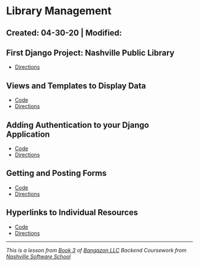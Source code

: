 # Library Management

## Created: 04-30-20 | Modified:

## First Django Project: Nashville Public Library

- [Directions](https://github.com/TrinityTerry/library-management/blob/master/directions/part-one.md)

## Views and Templates to Display Data

- [Code](https://github.com/TrinityTerry/library-management/tree/views-temp)
- [Directions](https://github.com/TrinityTerry/library-management/blob/master/directions/part-two.md)

## Adding Authentication to your Django Application

- [Code](https://github.com/TrinityTerry/library-management/tree/authentication)
- [Directions](https://github.com/TrinityTerry/library-management/blob/master/directions/part-three.md)

## Getting and Posting Forms

- [Code](https://github.com/TrinityTerry/library-management/tree/posting-forms)
- [Directions](https://github.com/TrinityTerry/library-management/blob/master/directions/part-four.md)

## Hyperlinks to Individual Resources

- [Code](https://github.com/TrinityTerry/library-management/tree/indiv-resources)
- [Directions](https://github.com/TrinityTerry/library-management/blob/master/directions/part-five.md)

<!-- ## -->
<!-- - [Code]() -->
<!-- - [Directions]() -->

---

_This is a lesson from [Book 3](https://github.com/nashville-software-school/bangazon-llc/tree/master/book-3-web-applications) of [Bangazon LLC](https://github.com/nashville-software-school/bangazon-llc) Backend Coursework from [Nashville Software School](https://github.com/nashville-software-school)_
